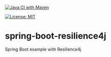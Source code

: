 [![Java CI with Maven](https://github.com/claudioaltamura/spring-boot-resilience4j/actions/workflows/maven-build.yaml/badge.svg)](https://github.com/claudioaltamura/spring-boot-resilience4j/actions/workflows/maven-build.yaml)

[![License: MIT](https://img.shields.io/badge/License-MIT-yellow.svg)](https://opensource.org/licenses/MIT)

# spring-boot-resilience4j
Spring Boot example with Resilience4j
